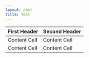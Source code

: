 ```yaml
---
layout: post
title: Test
---
```

| First Header  | Second Header |
| ------------- | ------------- |
| Content Cell  | Content Cell  |
| Content Cell  | Content Cell  |
